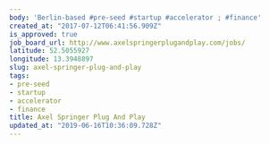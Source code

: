```yaml
---
body: 'Berlin-based #pre-seed #startup #accelerator ; #finance'
created_at: "2017-07-12T06:41:56.909Z"
is_approved: true
job_board_url: http://www.axelspringerplugandplay.com/jobs/
latitude: 52.5055927
longitude: 13.3948897
slug: axel-springer-plug-and-play
tags:
- pre-seed
- startup
- accelerator
- finance
title: Axel Springer Plug And Play
updated_at: "2019-06-16T10:36:09.728Z"
---
```

